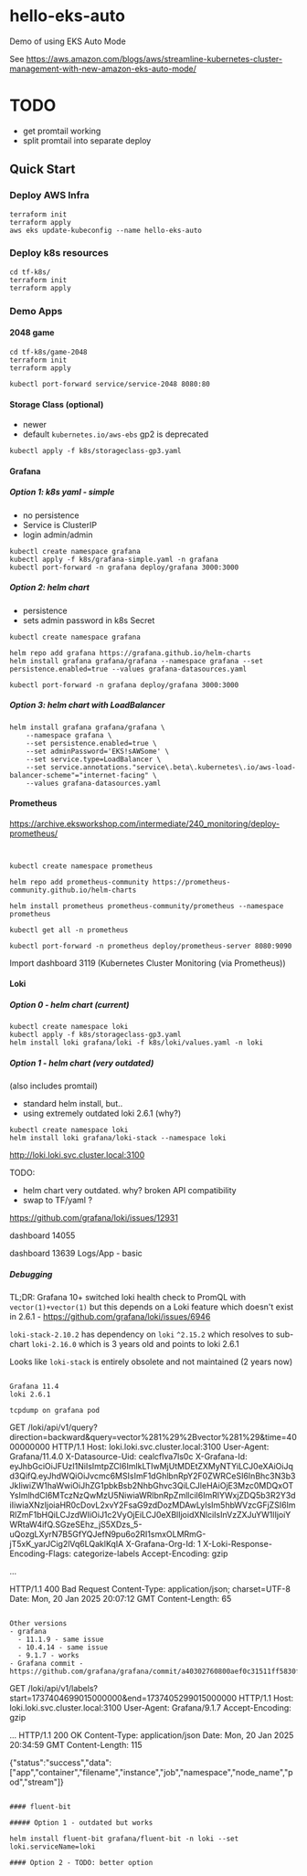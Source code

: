# hello-eks-auto

Demo of using EKS Auto Mode

See https://aws.amazon.com/blogs/aws/streamline-kubernetes-cluster-management-with-new-amazon-eks-auto-mode/

# TODO
- get promtail working
- split promtail into separate deploy

## Quick Start

### Deploy AWS Infra
```
terraform init
terraform apply
aws eks update-kubeconfig --name hello-eks-auto
```

### Deploy k8s resources
```
cd tf-k8s/
terraform init
terraform apply
```

### Demo Apps

#### 2048 game

```
cd tf-k8s/game-2048
terraform init
terraform apply

kubectl port-forward service/service-2048 8080:80
```

#### Storage Class (optional)

- newer
- default `kubernetes.io/aws-ebs` gp2 is deprecated

```
kubectl apply -f k8s/storageclass-gp3.yaml
```

#### Grafana

##### Option 1: k8s yaml - simple

- no persistence
- Service is ClusterIP
- login admin/admin

```
kubectl create namespace grafana
kubectl apply -f k8s/grafana-simple.yaml -n grafana
kubectl port-forward -n grafana deploy/grafana 3000:3000
```

##### Option 2: helm chart

- persistence
- sets admin password in k8s Secret

```
kubectl create namespace grafana

helm repo add grafana https://grafana.github.io/helm-charts
helm install grafana grafana/grafana --namespace grafana --set persistence.enabled=true --values grafana-datasources.yaml   

kubectl port-forward -n grafana deploy/grafana 3000:3000
```

##### Option 3: helm chart with LoadBalancer

```
helm install grafana grafana/grafana \
    --namespace grafana \
    --set persistence.enabled=true \
    --set adminPassword='EKS!sAWSome' \
    --set service.type=LoadBalancer \
    --set service.annotations."service\.beta\.kubernetes\.io/aws-load-balancer-scheme"="internet-facing" \
    --values grafana-datasources.yaml
```

#### Prometheus

https://archive.eksworkshop.com/intermediate/240_monitoring/deploy-prometheus/

```


kubectl create namespace prometheus

helm repo add prometheus-community https://prometheus-community.github.io/helm-charts

helm install prometheus prometheus-community/prometheus --namespace prometheus 
    
kubectl get all -n prometheus

kubectl port-forward -n prometheus deploy/prometheus-server 8080:9090
```


Import dashboard 3119 (Kubernetes Cluster Monitoring (via Prometheus))



#### Loki

##### Option 0 - helm chart (current)

```
kubectl create namespace loki
kubectl apply -f k8s/storageclass-gp3.yaml
helm install loki grafana/loki -f k8s/loki/values.yaml -n loki
```


##### Option 1 - helm chart (very outdated)

(also includes promtail)

- standard helm install, but..
- using extremely outdated loki 2.6.1 (why?)

```
kubectl create namespace loki
helm install loki grafana/loki-stack --namespace loki
```

http://loki.loki.svc.cluster.local:3100

TODO:
- helm chart very outdated. why? broken API compatibility
- swap to TF/yaml ?

https://github.com/grafana/loki/issues/12931

dashboard 14055

dashboard 13639 Logs/App - basic

##### Debugging

TL;DR: Grafana 10+ switched loki health check to PromQL with `vector(1)+vector(1)` but this
depends on a Loki feature which doesn't exist in 2.6.1 - https://github.com/grafana/loki/issues/6946

`loki-stack-2.10.2` has dependency on `loki` `^2.15.2` which resolves to sub-chart `loki-2.16.0` which is
3 years old and points to loki 2.6.1

Looks like `loki-stack` is entirely obsolete and not maintained (2 years now)

```

Grafana 11.4
loki 2.6.1

tcpdump on grafana pod

```
GET /loki/api/v1/query?direction=backward&query=vector%281%29%2Bvector%281%29&time=4000000000 HTTP/1.1
Host: loki.loki.svc.cluster.local:3100
User-Agent: Grafana/11.4.0
X-Datasource-Uid: cealcflva7ls0c
X-Grafana-Id: eyJhbGciOiJFUzI1NiIsImtpZCI6ImlkLTIwMjUtMDEtZXMyNTYiLCJ0eXAiOiJqd3QifQ.eyJhdWQiOiJvcmc6MSIsImF1dGhlbnRpY2F0ZWRCeSI6InBhc3N3b3JkIiwiZW1haWwiOiJhZG1pbkBsb2NhbGhvc3QiLCJleHAiOjE3Mzc0MDQxOTYsImlhdCI6MTczNzQwMzU5NiwiaWRlbnRpZmllciI6ImRlYWxjZDQ5b3R2Y3diIiwiaXNzIjoiaHR0cDovL2xvY2FsaG9zdDozMDAwLyIsIm5hbWVzcGFjZSI6ImRlZmF1bHQiLCJzdWIiOiJ1c2VyOjEiLCJ0eXBlIjoidXNlciIsInVzZXJuYW1lIjoiYWRtaW4ifQ.SGzeSEhz_jS5XDzs_5-uQozgLXyrN7B5GfYQJefN9pu6o2RI1smxOLMRmG-jT5xK_yarJCig2lVq6LQaklKqIA
X-Grafana-Org-Id: 1
X-Loki-Response-Encoding-Flags: categorize-labels
Accept-Encoding: gzip

...

HTTP/1.1 400 Bad Request
Content-Type: application/json; charset=UTF-8
Date: Mon, 20 Jan 2025 20:07:12 GMT
Content-Length: 65
```

Other versions
- grafana
  - 11.1.9 - same issue
  - 10.4.14 - same issue
  - 9.1.7 - works
- Grafana commit - https://github.com/grafana/grafana/commit/a40302760800aef0c31511ff5830f329ac6c3b4b

```
GET /loki/api/v1/labels?start=1737404699015000000&end=1737405299015000000 HTTP/1.1
Host: loki.loki.svc.cluster.local:3100
User-Agent: Grafana/9.1.7
Accept-Encoding: gzip


...
HTTP/1.1 200 OK
Content-Type: application/json
Date: Mon, 20 Jan 2025 20:34:59 GMT
Content-Length: 115

{"status":"success","data":["app","container","filename","instance","job","namespace","node_name","pod","stream"]}
```

#### fluent-bit

##### Option 1 - outdated but works

helm install fluent-bit grafana/fluent-bit -n loki --set loki.serviceName=loki

#### Option 2 - TODO: better option
